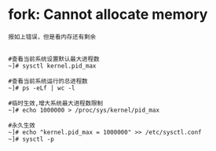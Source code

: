 # fork: Cannot allocate memory

	报如上错误，但是看内存还有剩余


	#查看当前系统设置默认最大进程数
	~]# sysctl kernel.pid_max

	#查看当前系统运行的总进程数
	~]# ps -eLf | wc -l

	#临时生效,增大系统最大进程数限制
	~]# echo 1000000 > /proc/sys/kernel/pid_max

	#永久生效
	~]# echo "kernel.pid_max = 1000000" >> /etc/sysctl.conf
	~]# sysctl -p